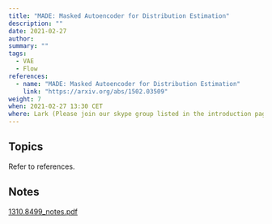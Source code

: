 ```yaml
---
title: "MADE: Masked Autoencoder for Distribution Estimation"
description: ""
date: 2021-02-27
author:
summary: ""
tags:
  - VAE
  - Flow
references:
  - name: "MADE: Masked Autoencoder for Distribution Estimation"
    link: "https://arxiv.org/abs/1502.03509"
weight: 7
when: 2021-02-27 13:30 CET
where: Lark (Please join our skype group listed in the introduction page for more info)
---
```




## Topics

Refer to references.


## Notes

[1310.8499_notes.pdf](../assets/1310.8499_notes.pdf)
